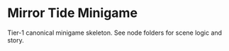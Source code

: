 # Mirror Tide Minigame

Tier-1 canonical minigame skeleton. See node folders for scene logic and story.
